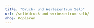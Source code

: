 ```yaml
---
title: "Druck- und Werbezentrum Selb"
url: /selb/druck-und-werbezentrum-selb/
shop: Kopieren
---
```

